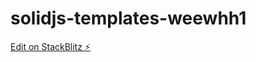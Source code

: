 # solidjs-templates-weewhh1

[Edit on StackBlitz ⚡️](https://stackblitz.com/edit/solidjs-templates-8e2qrc)